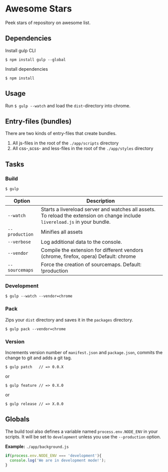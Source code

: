 # Awesome Stars

Peek stars of repository on awesome list.

## Dependencies

Install gulp CLI

```shell
$ npm install gulp --global
```

Install dependencies

```shell
$ npm install
```

## Usage

Run `$ gulp --watch` and load the `dist`-directory into chrome.

## Entry-files (bundles)

There are two kinds of entry-files that create bundles.

1. All js-files in the root of the `./app/scripts` directory
2. All css-,scss- and less-files in the root of the `./app/styles` directory

## Tasks

### Build

```
$ gulp
```

Option | Description
---|---
`--watch` | Starts a livereload server and watches all assets. <br>To reload the extension on change include `livereload.js` in your bundle.
`--production` | Minifies all assets
`--verbose` | Log additional data to the console.
`--vendor` | Compile the extension for different vendors (chrome, firefox, opera)  Default: chrome
`--sourcemaps` | Force the creation of sourcemaps. Default: !production

### Development

```
$ gulp --watch --vendor=chrome
```

### Pack

Zips your `dist` directory and saves it in the `packages` directory.

```
$ gulp pack --vendor=chrome
```

### Version

Increments version number of `manifest.json` and `package.json`,
commits the change to git and adds a git tag.

```
$ gulp patch   // => 0.0.X
```

or

```shell
$ gulp feature // => 0.X.0
```

or

```shell
$ gulp release // => X.0.0
```


## Globals

The build tool also defines a variable named `process.env.NODE_ENV` in your scripts. It will be set to `development` unless you use the `--production` option.

**Example:** `./app/background.js`

```javascript
if(process.env.NODE_ENV === 'development'){
  console.log('We are in development mode!');
}
```
